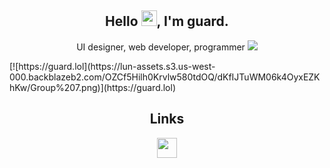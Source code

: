<h2 align="center">Hello <img src="https://media.giphy.com/media/hvRJCLFzcasrR4ia7z/giphy.gif" width="25px">, I'm guard.</h2>
<p align="center">UI designer, web developer, programmer
 <a href="https://discord.com/users/473251000619237376"><img src="https://discord.c99.nl/widget/theme-1/473251000619237376.png" /></a>
</p>
[![https://guard.lol](https://lun-assets.s3.us-west-000.backblazeb2.com/OZCf5Hilh0Krvlw580tdOQ/dKfIJTuWM06k4OyxEZKhKw/Group%207.png)](https://guard.lol)

<h2 align="center">Links</h2>

<p align="center" >
<a href="https://guard.lol/discord"><img height="32" width="32" src="https://raw.githubusercontent.com/simple-icons/simple-icons/develop/icons/discord.svg" /></a>

